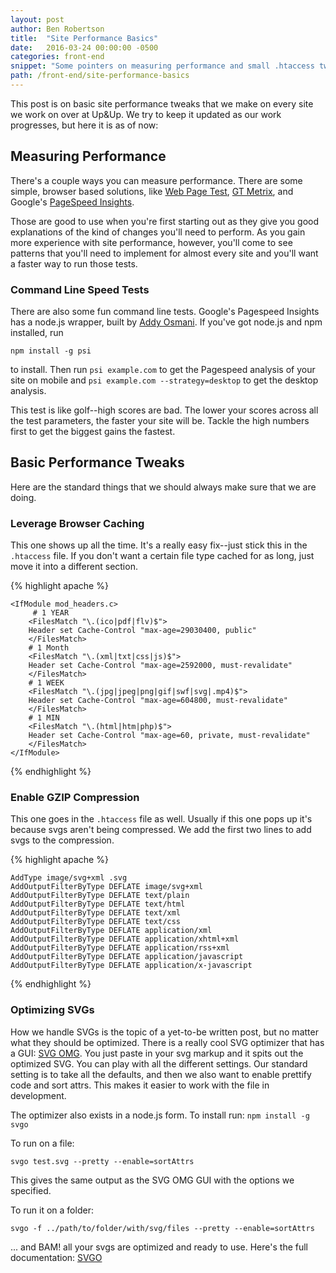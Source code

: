 ```yaml
---
layout: post
author: Ben Robertson
title:  "Site Performance Basics"
date:   2016-03-24 00:00:00 -0500
categories: front-end
snippet: "Some pointers on measuring performance and small .htaccess tweaks you can make to boost performance right now."
path: /front-end/site-performance-basics
---
```


This post is on basic site performance tweaks that we make on every site we work on over at Up&Up. We try to keep it updated as our work progresses, but here it is as of now:

## Measuring Performance

There's a couple ways you can measure performance. There are some simple, browser based solutions, like [Web Page Test](http://www.webpagetest.org/), [GT Metrix](https://gtmetrix.com/), and Google's [PageSpeed Insights](https://developers.google.com/speed/pagespeed/insights/).

Those are good to use when you're first starting out as they give you good explanations of the kind of changes you'll need to perform. As you gain more experience with site performance, however, you'll come to see patterns that you'll need to implement for almost every site and you'll want a faster way to run those tests.

### Command Line Speed Tests

There are also some fun command line tests. Google's Pagespeed Insights has a node.js wrapper, built by [Addy Osmani](http://addyosmani.com/blog/automating-web-performance-measurement-with-psi-for-node/). If you've got node.js and npm installed, run

`npm install -g psi`

to install. Then run `psi example.com` to get the Pagespeed analysis of your site on mobile and `psi example.com --strategy=desktop` to get the desktop analysis.

This test is like golf--high scores are bad. The lower your scores across all the test parameters, the faster your site will be. Tackle the high numbers first to get the biggest gains the fastest.

## Basic Performance Tweaks

Here are the standard things that we should always make sure that we are doing.

### Leverage Browser Caching

This one shows up all the time. It's a really easy fix--just stick this in the `.htaccess` file. If you don't want a certain file type cached for as long, just move it into a different section.

{% highlight apache %}

    <IfModule mod_headers.c>
         # 1 YEAR
        <FilesMatch "\.(ico|pdf|flv)$">
        Header set Cache-Control "max-age=29030400, public"
        </FilesMatch>
        # 1 Month
        <FilesMatch "\.(xml|txt|css|js)$">
        Header set Cache-Control "max-age=2592000, must-revalidate"
        </FilesMatch>
        # 1 WEEK
        <FilesMatch "\.(jpg|jpeg|png|gif|swf|svg|.mp4)$">
        Header set Cache-Control "max-age=604800, must-revalidate"
        </FilesMatch>
        # 1 MIN
        <FilesMatch "\.(html|htm|php)$">
        Header set Cache-Control "max-age=60, private, must-revalidate"
        </FilesMatch>
    </IfModule>

{% endhighlight %}

### Enable GZIP Compression

This one goes in the `.htaccess` file as well. Usually if this one pops up it's because svgs aren't being compressed. We add the first two lines to add svgs to the compression.

{% highlight apache %}

    AddType image/svg+xml .svg
    AddOutputFilterByType DEFLATE image/svg+xml
    AddOutputFilterByType DEFLATE text/plain
    AddOutputFilterByType DEFLATE text/html
    AddOutputFilterByType DEFLATE text/xml
    AddOutputFilterByType DEFLATE text/css
    AddOutputFilterByType DEFLATE application/xml
    AddOutputFilterByType DEFLATE application/xhtml+xml
    AddOutputFilterByType DEFLATE application/rss+xml
    AddOutputFilterByType DEFLATE application/javascript
    AddOutputFilterByType DEFLATE application/x-javascript

{% endhighlight %}

### Optimizing SVGs

How we handle SVGs is the topic of a yet-to-be written post, but no matter what they should be optimized. There is a really cool SVG optimizer that has a GUI: [SVG OMG](https://jakearchibald.github.io/svgomg/). You just paste in your svg markup and it spits out the optimized SVG. You can play with all the different settings. Our standard setting is to take all the defaults, and then we also want to enable prettify code and sort attrs. This makes it easier to work with the file in development.

The optimizer also exists in a node.js form. To install run: `npm install -g svgo`

To run on a file:

`svgo test.svg --pretty --enable=sortAttrs`

This gives the same output as the SVG OMG GUI with the options we specified.

To run it on a folder:

`svgo -f ../path/to/folder/with/svg/files --pretty --enable=sortAttrs`

... and BAM! all your svgs are optimized and ready to use. Here's the full documentation: [SVGO](https://github.com/svg/svgo)

